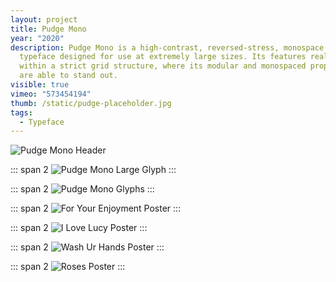 ```yaml
---
layout: project
title: Pudge Mono
year: "2020"
description: Pudge Mono is a high-contrast, reversed-stress, monospace display
  typeface designed for use at extremely large sizes. Its features really shine
  within a strict grid structure, where its modular and monospaced properties
  are able to stand out.
visible: true
vimeo: "573454194"
thumb: /static/pudge-placeholder.jpg
tags:
  - Typeface
---
```


![Pudge Mono Header](/static/Pudge-Header.png)

::: span 2
![Pudge Mono Large Glyph](/static/Pudge-Large-Letter.png)
:::

::: span 2
![Pudge Mono Glyphs](/static/Pudge-Glyphs.png)
:::

::: span 2
![For Your Enjoyment Poster](/static/Pudge_Poster__0003_For-Your-Enjoyment.png)
:::

::: span 2
![I Love Lucy Poster](/static/Pudge_Poster__0002_I-Love-Lucy.png)
:::

::: span 2
![Wash Ur Hands Poster](/static/Pudge_Poster__0000_Wash-Ur-Hands.png)
:::

::: span 2
![Roses Poster](/static/Pudge_Poster__0001_Roses.png)
:::